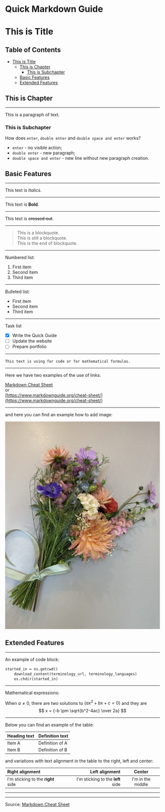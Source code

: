 # Quick Markdown Guide <!-- omit in toc -->

<!-- this is a comment, but it can be read by VSC and their extensions as actions -->

# This is Title

## Table of Contents <!-- omit in toc -->

- [This is Title](#this-is-title)
  - [This is Chapter](#this-is-chapter)
    - [This is Subchapter](#this-is-subchapter)
  - [Basic Features](#basic-features)
  - [Extended Features](#extended-features)

## This is Chapter
---

This is a paragraph of text.

### This is Subchapter

How does `enter`, `double enter` and `double space and enter` works?

- `enter` - no visible action;  
- `double enter` - new paragraph;  
- `double space and enter` - new line without new paragraph creation.

## Basic Features
---

This text is *Italics*.  

---

This text is **Bold**.

---

This text is ~~crossed out~~.

---

> This is a blockquote.  
This is still a blockquote.  
This is the end of blockquote.

---

Numbered list:
1. First item
2. Second item
3. Third item

---

Bulleted list:
- First item
- Second item
- Third item

---

Task list
- [x] Write the Quick Guide
- [ ] Update the website
- [ ] Prepare portfolio

---

`This text is using for code or for mathematical formulas.`

---

Here we have two examples of the use of links:  

[Markdown Cheat Sheet](https://www.markdownguide.org/cheat-sheet/)  
or  
[https://www.markdownguide.org/cheat-sheet/](https://www.markdownguide.org/cheat-sheet/)

---

and here you can find an example how to add image:  

![alt text](IMG_E8070.JPG)

## Extended Features
---

An example of code block:
```
started_in = os.getcwd()
    download_content(terminology_url, terminology_languages)
    os.chdir(started_in)
```

---
Mathematical expressions:

When $a \ne 0$, there are two solutions to $(ax^2 + bx + c = 0)$ and they are 
$$ x = {-b \pm \sqrt{b^2-4ac} \over 2a} $$

---

Below you can find an example of the table:

| Heading text | Definition text |
| ------------ | --------------- |
| Item A       | Definition of A |
| Item B       | Definition of B |

and variations with text alignment in the table to the right, left and center:

| Right alignment                    |                    Left alignment |      Center       |
| :--------------------------------- | --------------------------------: | :---------------: |
| I'm sticking to the **right** side | I'm sticking to the **left** side | I'm in the middle |

---
---

Source: [Markdown Cheat Sheet](https://www.markdownguide.org/cheat-sheet/) 
